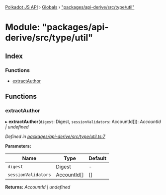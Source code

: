 [Polkadot JS API](../README.md) › [Globals](../globals.md) › ["packages/api-derive/src/type/util"](_packages_api_derive_src_type_util_.md)

# Module: "packages/api-derive/src/type/util"

## Index

### Functions

* [extractAuthor](_packages_api_derive_src_type_util_.md#extractauthor)

## Functions

###  extractAuthor

▸ **extractAuthor**(`digest`: Digest, `sessionValidators`: AccountId[]): *AccountId | undefined*

*Defined in [packages/api-derive/src/type/util.ts:7](https://github.com/polkadot-js/api/blob/2c3ef10513/packages/api-derive/src/type/util.ts#L7)*

**Parameters:**

Name | Type | Default |
------ | ------ | ------ |
`digest` | Digest | - |
`sessionValidators` | AccountId[] | [] |

**Returns:** *AccountId | undefined*
